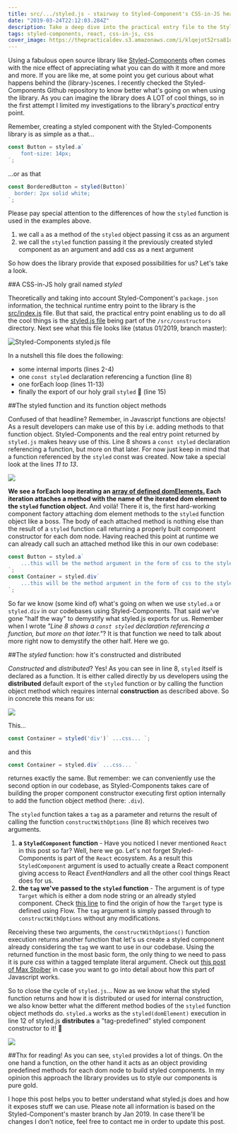 ```yaml
---
title: src/.../styled.js - stairway to Styled-Component's CSS-in-JS heaven
date: "2019-03-24T22:12:03.284Z"
description: Take a deep dive into the practical entry file to the Styled-Components library. The src/../styled.js file works hard to provide you an API that's tons of fun to work with.
tags: styled-components, react, css-in-js, css
cover_image: https://thepracticaldev.s3.amazonaws.com/i/klqejot52rsa81o17hyc.jpg
---
```


Using a fabulous open source library like [Styled-Components](https://github.com/styled-components/styled-components) often comes with the nice effect of appreciating what you can do with it more and more and more. If you are like me, at some point you get curious about what happens behind the (library-)scenes. I recently checked the Styled-Components Github repository to know better what's going on when using the library. As you can imagine the library does A LOT of cool things, so in the first attempt I limited my investigations to the library's *practical* entry point.

Remember, creating a styled component with the Styled-Components library is as simple as a that...

```javascript
const Button = styled.a`
    font-size: 14px;
`;
```
...or as that
```javascript
const BorderedButton = styled(Button)`
  border: 2px solid white;
`;
```
Please pay special attention to the differences of how the `styled` function is used in the examples above.
1. we call `a` as a method of the `styled` object passing it css as an argument
2. we call the `styled` function passing it the previously created styled component as an argument and add css as a next argument

So how does the library provide that exposed possibilities for us? Let's take a look.

##A CSS-in-JS holy grail named *styled*

Theoretically and taking into account Styled-Component's `package.json` information, the technical runtime entry point to the library is the [src/index.js](https://github.com/styled-components/styled-components/blob/7dd09fd595611a5805b76eab2fbae6f90877340f/src/index.js) file. But that said, the practical entry point enabling us to do all the cool things is the [styled.js file](https://github.com/styled-components/styled-components/blob/613480a612fe942d1b1298581c94122de880d65e/src/constructors/styled.js) being part of the `/src/constructors` directory. Next see what this file looks like (status 01/2019, branch master):

![Styled-Components styled.js file](https://thepracticaldev.s3.amazonaws.com/i/8hrfkganpw1qmb491ekh.png "Styled-Components styled.js file")

In a nutshell this file does the following:
- some internal imports (lines 2-4)
- one `const styled` declaration referencing a function (line 8)
- one forEach loop (lines 11-13)
- finally the export of our holy grail `styled` 🎉 (line 15)

##The styled function and its function object methods

Confused of that headline? Remember, in Javascript functions are objects! As a result developers can make use of this by i.e. adding methods to that function object. Styled-Components and the real entry point returned by `styled.js` makes heavy use of this. Line 8 shows a `const styled` declaration referencing a function, but more on that later. For now just keep in mind that a function referenced by the `styled` const was created. Now take a special look at the lines *11 to 13*.

![](https://thepracticaldev.s3.amazonaws.com/i/0qdlexyccjzdqnoeycsj.png)

**We see a forEach loop iterating an [array of defined domElements.](https://github.com/styled-components/styled-components/blob/master/src/utils/domElements.js) Each iteration attaches a method with the name of the iterated dom element to the `styled` function object.** And voilá! There it is, the first hard-working component factory attaching dom element methods to the `styled` function object like a boss. The body of each attached method is nothing else than the result of a `styled` function call returning a properly built component constructor for each dom node. Having reached this point at runtime we can already call such an attached method like this in our own codebase:

```javascript
const Button = styled.a`
    ...this will be the method argument in the form of css to the styled.a call...
`;
const Container = styled.div`
    ...this will be the method argument in the form of css to the styled.div call...
`;
```

So far we know (some kind of) what's going on when we use `styled.a` or `styled.div` in our codebases using Styled-Components. That said we've gone "half the way" to demystify what styled.js exports for us. Remember when I wrote *"Line 8 shows a `const styled` declaration referencing a function, but more on that later."*? It is that function we need to talk about more right now to demystify the other half. Here we go.

##The *styled* function: how it's constructed and distributed

*Constructed* and *distributed*? Yes!
As you can see in line 8, `styled` itself is declared as a function. It is either called directly by us developers using the **distributed** default export of the `styled` function or by calling the function object method which requires internal **construction** as described above. So in concrete this means for us:

![](https://thepracticaldev.s3.amazonaws.com/i/ix5dnqsh624jive341ac.png)

This...
```javascript
const Container = styled('div')` ...css... `;
```
and this
```javascript
const Container = styled.div` ...css... `
```
returnes exactly the same. But remember: we can conveniently use the second option in our codebase, as Styled-Components takes care of building the proper component constructor executing first option internally to add the function object method (here: `.div`).

The `styled` function takes a `tag` as a parameter and returns the result of calling the function `constructWithOptions` (line 8) which receives two arguments.
1. **a `StyledComponent` function** - 
    Have you noticed I never mentioned `React` in this post so far? Well, here we go. Let's not forget Styled-Components is part of the `React` ecosystem. As a result this `StyledComponent` argument is used to actually create a React component giving access to React *EventHandlers* and all the other cool things React does for us.
2. **the `tag` we've passed to the `styled` function** - 
   The argument is of type `Target` which is either a dom node string or an already styled component. Check [this line](https://github.com/styled-components/styled-components/blob/master/src/types.js#L16) to find the origin of how the `Target` type is defined using Flow. The `tag` argument is simply passed through to `constructWithOptions` without any modifications.

Receiving these two arguments, the `constructWithOptions()` function execution returns another function that let's us create a styled component already considering the `tag` we want to use in our codebase. Using the returned function in the most basic form, the only thing to we need to pass it is pure *css* within a tagged template literal argument. Check out [this post of Max Stoiber](https://mxstbr.blog/2016/11/styled-components-magic-explained/) in case you want to go into detail about how this part of Javascript works.

So to close the cycle of `styled.js`... Now as we know what the styled function returns and how it is distributed or used for internal construction, we also know better what the different method bodies of the `styled` function object methods do. `styled.a` works as the `styled(domElement)` execution in line 12 of styled.js **distributes** a "tag-predefined" styled component constructor to it! 🎉

![](https://thepracticaldev.s3.amazonaws.com/i/ej1oi2gi6kydqoye62y8.png)


##Thx for reading!
As you can see, `styled` provides a lot of things. On the one hand a function, on the other hand it acts as an object providing predefined methods for each dom node to build styled components. In my opinion this approach the library provides us to style our components is pure gold.

I hope this post helps you to better understand what styled.js does and how it exposes stuff we can use. Please note all information is based on the Styled-Component's master branch by Jan 2019. In case there'll be changes I don't notice, feel free to contact me in order to update this post.
